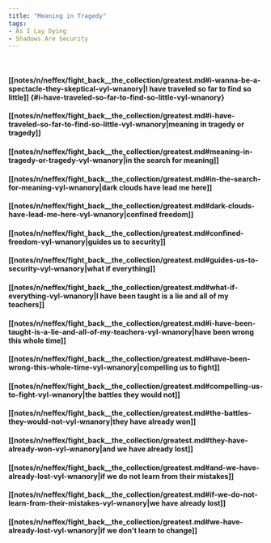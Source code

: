 ```yaml
---
title: "Meaning in Tragedy"
tags:
- As I Lay Dying
- Shadows Are Security
---
```

&nbsp;
#### [[notes/n/neffex/fight_back__the_collection/greatest.md#i-wanna-be-a-spectacle-they-skeptical-vyl-wnanory|I have traveled so far to find so little]] {#i-have-traveled-so-far-to-find-so-little-vyl-wnanory}
#### [[notes/n/neffex/fight_back__the_collection/greatest.md#i-have-traveled-so-far-to-find-so-little-vyl-wnanory|meaning in tragedy or tragedy]]
#### [[notes/n/neffex/fight_back__the_collection/greatest.md#meaning-in-tragedy-or-tragedy-vyl-wnanory|in the search for meaning]]
#### [[notes/n/neffex/fight_back__the_collection/greatest.md#in-the-search-for-meaning-vyl-wnanory|dark clouds have lead me here]]
#### [[notes/n/neffex/fight_back__the_collection/greatest.md#dark-clouds-have-lead-me-here-vyl-wnanory|confined freedom]]
#### [[notes/n/neffex/fight_back__the_collection/greatest.md#confined-freedom-vyl-wnanory|guides us to security]]
#### [[notes/n/neffex/fight_back__the_collection/greatest.md#guides-us-to-security-vyl-wnanory|what if everything]]
#### [[notes/n/neffex/fight_back__the_collection/greatest.md#what-if-everything-vyl-wnanory|I have been taught is a lie and all of my teachers]]
#### [[notes/n/neffex/fight_back__the_collection/greatest.md#i-have-been-taught-is-a-lie-and-all-of-my-teachers-vyl-wnanory|have been wrong this whole time]]
#### [[notes/n/neffex/fight_back__the_collection/greatest.md#have-been-wrong-this-whole-time-vyl-wnanory|compelling us to fight]]
#### [[notes/n/neffex/fight_back__the_collection/greatest.md#compelling-us-to-fight-vyl-wnanory|the battles they would not]]
#### [[notes/n/neffex/fight_back__the_collection/greatest.md#the-battles-they-would-not-vyl-wnanory|they have already won]]
#### [[notes/n/neffex/fight_back__the_collection/greatest.md#they-have-already-won-vyl-wnanory|and we have already lost]]
#### [[notes/n/neffex/fight_back__the_collection/greatest.md#and-we-have-already-lost-vyl-wnanory|if we do not learn from their mistakes]]
#### [[notes/n/neffex/fight_back__the_collection/greatest.md#if-we-do-not-learn-from-their-mistakes-vyl-wnanory|we have already lost]]
#### [[notes/n/neffex/fight_back__the_collection/greatest.md#we-have-already-lost-vyl-wnanory|if we don't learn to change]]
